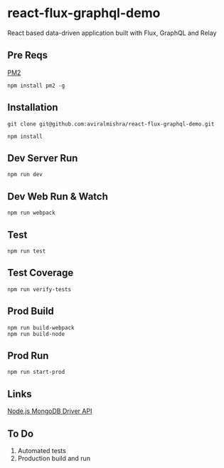 # react-flux-graphql-demo

React based data-driven application built with Flux, GraphQL and Relay

## Pre Reqs

[PM2](https://www.npmjs.com/package/pm2)

```
npm install pm2 -g
```

## Installation

```
git clone git@github.com:aviralmishra/react-flux-graphql-demo.git

npm install
```

## Dev Server Run

```
npm run dev
```

## Dev Web Run & Watch

```
npm run webpack
```

## Test

```
npm run test
```

## Test Coverage

```
npm run verify-tests
```

## Prod Build

```
npm run build-webpack
npm run build-node
```

## Prod Run

```
npm run start-prod
```

## Links

[Node.js MongoDB Driver API](http://mongodb.github.io/node-mongodb-native/3.0/api/)

## To Do

1. Automated tests
2. Production build and run
